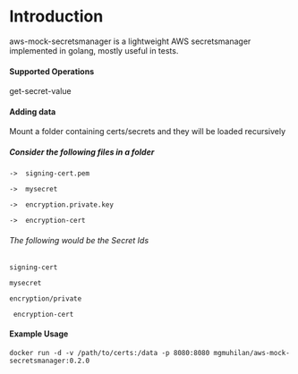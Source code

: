 # Introduction

aws-mock-secretsmanager is a lightweight AWS secretsmanager implemented in golang, mostly useful in tests.

#### Supported Operations

get-secret-value

#### Adding data

Mount a folder containing certs/secrets and they will be loaded recursively

##### Consider the following files in a folder
`` ->  signing-cert.pem    ``

`` ->  mysecret    ``
 
`` ->  encryption.private.key    ``

`` ->  encryption-cert    ``

###### The following would be the Secret Ids
``signing-cert``

``mysecret``

`` encryption/private ``

`` encryption-cert``

#### Example Usage

``docker run -d -v /path/to/certs:/data -p 8080:8080 mgmuhilan/aws-mock-secretsmanager:0.2.0 ``